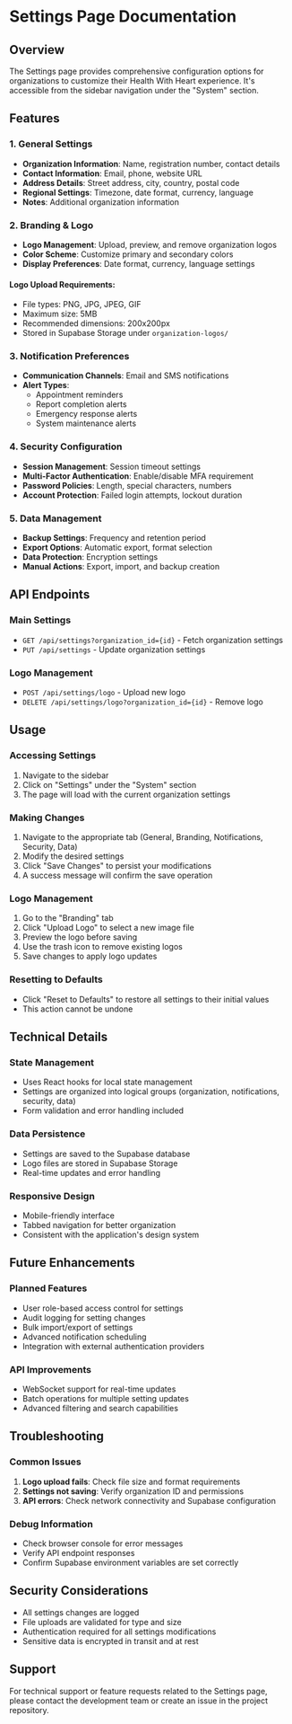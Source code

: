 # Settings Page Documentation

## Overview
The Settings page provides comprehensive configuration options for organizations to customize their Health With Heart experience. It's accessible from the sidebar navigation under the "System" section.

## Features

### 1. General Settings
- **Organization Information**: Name, registration number, contact details
- **Contact Information**: Email, phone, website URL
- **Address Details**: Street address, city, country, postal code
- **Regional Settings**: Timezone, date format, currency, language
- **Notes**: Additional organization information

### 2. Branding & Logo
- **Logo Management**: Upload, preview, and remove organization logos
- **Color Scheme**: Customize primary and secondary colors
- **Display Preferences**: Date format, currency, language settings

#### Logo Upload Requirements:
- File types: PNG, JPG, JPEG, GIF
- Maximum size: 5MB
- Recommended dimensions: 200x200px
- Stored in Supabase Storage under `organization-logos/`

### 3. Notification Preferences
- **Communication Channels**: Email and SMS notifications
- **Alert Types**:
  - Appointment reminders
  - Report completion alerts
  - Emergency response alerts
  - System maintenance alerts

### 4. Security Configuration
- **Session Management**: Session timeout settings
- **Multi-Factor Authentication**: Enable/disable MFA requirement
- **Password Policies**: Length, special characters, numbers
- **Account Protection**: Failed login attempts, lockout duration

### 5. Data Management
- **Backup Settings**: Frequency and retention period
- **Export Options**: Automatic export, format selection
- **Data Protection**: Encryption settings
- **Manual Actions**: Export, import, and backup creation

## API Endpoints

### Main Settings
- `GET /api/settings?organization_id={id}` - Fetch organization settings
- `PUT /api/settings` - Update organization settings

### Logo Management
- `POST /api/settings/logo` - Upload new logo
- `DELETE /api/settings/logo?organization_id={id}` - Remove logo

## Usage

### Accessing Settings
1. Navigate to the sidebar
2. Click on "Settings" under the "System" section
3. The page will load with the current organization settings

### Making Changes
1. Navigate to the appropriate tab (General, Branding, Notifications, Security, Data)
2. Modify the desired settings
3. Click "Save Changes" to persist your modifications
4. A success message will confirm the save operation

### Logo Management
1. Go to the "Branding" tab
2. Click "Upload Logo" to select a new image file
3. Preview the logo before saving
4. Use the trash icon to remove existing logos
5. Save changes to apply logo updates

### Resetting to Defaults
- Click "Reset to Defaults" to restore all settings to their initial values
- This action cannot be undone

## Technical Details

### State Management
- Uses React hooks for local state management
- Settings are organized into logical groups (organization, notifications, security, data)
- Form validation and error handling included

### Data Persistence
- Settings are saved to the Supabase database
- Logo files are stored in Supabase Storage
- Real-time updates and error handling

### Responsive Design
- Mobile-friendly interface
- Tabbed navigation for better organization
- Consistent with the application's design system

## Future Enhancements

### Planned Features
- User role-based access control for settings
- Audit logging for setting changes
- Bulk import/export of settings
- Advanced notification scheduling
- Integration with external authentication providers

### API Improvements
- WebSocket support for real-time updates
- Batch operations for multiple setting updates
- Advanced filtering and search capabilities

## Troubleshooting

### Common Issues
1. **Logo upload fails**: Check file size and format requirements
2. **Settings not saving**: Verify organization ID and permissions
3. **API errors**: Check network connectivity and Supabase configuration

### Debug Information
- Check browser console for error messages
- Verify API endpoint responses
- Confirm Supabase environment variables are set correctly

## Security Considerations

- All settings changes are logged
- File uploads are validated for type and size
- Authentication required for all settings modifications
- Sensitive data is encrypted in transit and at rest

## Support

For technical support or feature requests related to the Settings page, please contact the development team or create an issue in the project repository.
